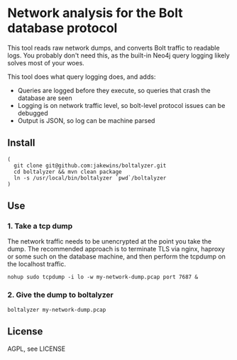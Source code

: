 # Network analysis for the Bolt database protocol

This tool reads raw network dumps, and converts Bolt traffic to readable logs.
You probably don't need this, as the built-in Neo4j query logging likely solves most of your woes.

This tool does what query logging does, and adds:

- Queries are logged before they execute, so queries that crash the database are seen
- Logging is on network traffic level, so bolt-level protocol issues can be debugged
- Output is JSON, so log can be machine parsed

## Install

    
    (
      git clone git@github.com:jakewins/boltalyzer.git
      cd boltalyzer && mvn clean package
      ln -s /usr/local/bin/boltalyzer `pwd`/boltalyzer
    )
    
## Use

### 1. Take a tcp dump

The network traffic needs to be unencrypted at the point you take the dump.
The recommended approach is to terminate TLS via nginx, haproxy or some such on the database machine, and then perform the tcpdump on the localhost traffic.

    nohup sudo tcpdump -i lo -w my-network-dump.pcap port 7687 &
    
### 2. Give the dump to boltalyzer

    boltalyzer my-network-dump.pcap

## License

AGPL, see LICENSE 